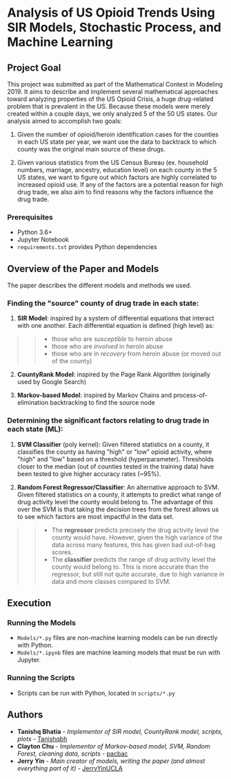 # Analysis of US Opioid Trends Using SIR Models, Stochastic Process, and Machine Learning

## Project Goal

This project was submitted as part of the Mathematical Contest in Modeling 2019. It aims to describe and implement several mathematical approaches toward analyzing properties of the US Opioid Crisis, a huge drug-related problem that is prevalent in the US. Because these models were merely created within a couple days, we only analyzed 5 of the 50 US states. Our analysis aimed to accomplish two goals:

1. Given the number of opioid/heroin identification cases for the counties in each US state per year, we want use the data to backtrack to which county was the original main source of these drugs.

2. Given various statistics from the US Census Bureau (ex. household numbers, marriage, ancestry, education level) on each county in the 5 US states, we want to figure out which factors are highly correlated to increased opioid use. If any of the factors are a potential reason for high drug trade, we also aim to find reasons why the factors influence the drug trade.

### Prerequisites

- Python 3.6+
- Jupyter Notebook
- ```requirements.txt``` provides Python dependencies

## Overview of the Paper and Models

The paper describes the different models and methods we used. 

### Finding the "source" county of drug trade in each state:

1. **SIR Model**: inspired by a system of differential equations that interact with one another. Each differential equation is defined (high level) as:
>> * those who are *susceptible* to heroin abuse  
>> * those who are *involved* in heroin abuse 
>> * those who are in *recovery* from heroin abuse (or moved out of the county)

2. **CountyRank Model**: inspired by the Page Rank Algorithm (originally used by Google Search)

3. **Markov-based Model**: inspired by Markov Chains and process-of-elimination backtracking to find the source node

### Determining the significant factors relating to drug trade in each state (ML):

1. **SVM Classifier** (poly kernel): Given filtered statistics on a county, it classifies the county as having "high" or "low" opioid activity, where "high" and "low" based on a threshold (hyperparameter). Thresholds closer to the median (out of counties tested in the training data) have been tested to give higher accuracy rates (~95%).

2. **Random Forest Regressor/Classifier**: An alternative approach to SVM. Given filtered statistics on a county, it attempts to predict what range of drug activity level the county would belong to. The advantage of this over the SVM is that taking the decision trees from the forest allows us to see which factors are most impactful in the data set.
>> * The **regressor** predicts precisely the drug activity level the county would have. However, given the high variance of the data across many features, this has given bad out-of-bag scores.
>> * The **classifier** predicts the range of drug activity level the county would belong to. This is more accurate than the regressor, but still not quite accurate, due to high variance in data and more classes compared to SVM.

## Execution

### Running the Models

- ```Models/*.py``` files are non-machine learning models can be run directly with Python.
- ```Models/*.ipynb``` files are machine learning models that must be run with Jupyter.

### Running the Scripts

- Scripts can be run with Python, located in ```scripts/*.py``` 

## Authors

* **Tanishq Bhatia** - *Implementor of SIR model, CountyRank model, scripts, plots* - [Tanishqbh](https://github.com/Tanishqbh)
* **Clayton Chu** - *Implementor of Markov-based model, SVM, Random Forest, cleaning data, scripts* - [pacbac](https://github.com/pacbac)
* **Jerry Yin** - *Main creator of models, writing the paper (and almost everything part of it)* - [JerryYinUCLA](https://github.com/JerryYinUCLA)
